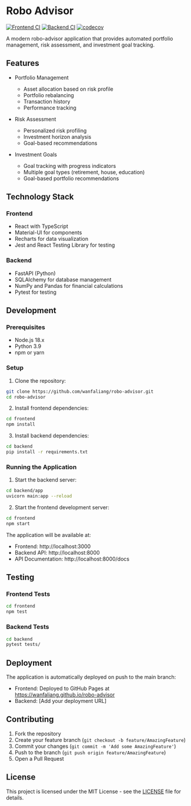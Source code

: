 # Robo Advisor

[![Frontend CI](https://github.com/wanfaliang/robo-advisor/actions/workflows/frontend.yml/badge.svg)](https://github.com/wanfaliang/robo-advisor/actions/workflows/frontend.yml)
[![Backend CI](https://github.com/wanfaliang/robo-advisor/actions/workflows/backend.yml/badge.svg)](https://github.com/wanfaliang/robo-advisor/actions/workflows/backend.yml)
[![codecov](https://codecov.io/gh/wanfaliang/robo-advisor/branch/main/graph/badge.svg)](https://codecov.io/gh/wanfaliang/robo-advisor)

A modern robo-advisor application that provides automated portfolio management, risk assessment, and investment goal tracking.

## Features

- Portfolio Management
  - Asset allocation based on risk profile
  - Portfolio rebalancing
  - Transaction history
  - Performance tracking

- Risk Assessment
  - Personalized risk profiling
  - Investment horizon analysis
  - Goal-based recommendations

- Investment Goals
  - Goal tracking with progress indicators
  - Multiple goal types (retirement, house, education)
  - Goal-based portfolio recommendations

## Technology Stack

### Frontend
- React with TypeScript
- Material-UI for components
- Recharts for data visualization
- Jest and React Testing Library for testing

### Backend
- FastAPI (Python)
- SQLAlchemy for database management
- NumPy and Pandas for financial calculations
- Pytest for testing

## Development

### Prerequisites
- Node.js 18.x
- Python 3.9
- npm or yarn

### Setup

1. Clone the repository:
```bash
git clone https://github.com/wanfaliang/robo-advisor.git
cd robo-advisor
```

2. Install frontend dependencies:
```bash
cd frontend
npm install
```

3. Install backend dependencies:
```bash
cd backend
pip install -r requirements.txt
```

### Running the Application

1. Start the backend server:
```bash
cd backend/app
uvicorn main:app --reload
```

2. Start the frontend development server:
```bash
cd frontend
npm start
```

The application will be available at:
- Frontend: http://localhost:3000
- Backend API: http://localhost:8000
- API Documentation: http://localhost:8000/docs

## Testing

### Frontend Tests
```bash
cd frontend
npm test
```

### Backend Tests
```bash
cd backend
pytest tests/
```

## Deployment

The application is automatically deployed on push to the main branch:
- Frontend: Deployed to GitHub Pages at https://wanfaliang.github.io/robo-advisor
- Backend: [Add your deployment URL]

## Contributing

1. Fork the repository
2. Create your feature branch (`git checkout -b feature/AmazingFeature`)
3. Commit your changes (`git commit -m 'Add some AmazingFeature'`)
4. Push to the branch (`git push origin feature/AmazingFeature`)
5. Open a Pull Request

## License

This project is licensed under the MIT License - see the [LICENSE](LICENSE) file for details. 